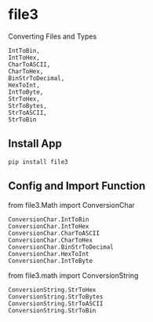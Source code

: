 # file3
Converting Files and Types

    IntToBin,
    IntToHex,
    CharToASCII,
    CharToHex,
    BinStrToDecimal,
    HexToInt,
    IntToByte,
    StrToHex,
    StrToBytes,
    StrToASCII,
    StrToBin

## Install App

    pip install file3

## Config and Import Function

from file3.Math import ConversionChar

    ConversionChar.IntToBin
    ConversionChar.IntToHex
    ConversionChar.CharToASCII
    ConversionChar.CharToHex
    ConversionChar.BinStrToDecimal
    ConversionChar.HexToInt
    ConversionChar.IntToByte

from file3.math import ConversionString

    ConversionString.StrToHex
    ConversionString.StrToBytes
    ConversionString.StrToASCII
    ConversionString.StrToBin
